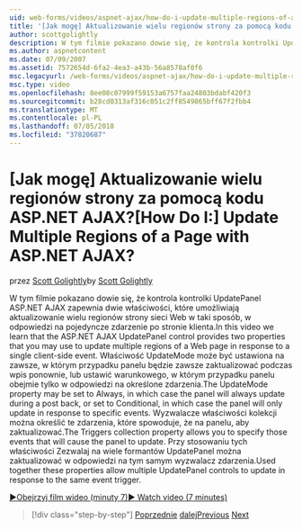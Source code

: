```yaml
---
uid: web-forms/videos/aspnet-ajax/how-do-i-update-multiple-regions-of-a-page-with-aspnet-ajax
title: '[Jak mogę] Aktualizowanie wielu regionów strony za pomocą kodu ASP.NET AJAX? | Microsoft Docs'
author: scottgolightly
description: W tym filmie pokazano dowie się, że kontrola kontrolki UpdatePanel ASP.NET AJAX zapewnia dwie właściwości, które umożliwiają aktualizowanie wielu regionów strony sieci Web w respons...
ms.author: aspnetcontent
ms.date: 07/09/2007
ms.assetid: 7572654d-6fa2-4ea3-a43b-56a8578af0f6
msc.legacyurl: /web-forms/videos/aspnet-ajax/how-do-i-update-multiple-regions-of-a-page-with-aspnet-ajax
msc.type: video
ms.openlocfilehash: 8ee08c07999f59153a6757faa24803bdabf420f3
ms.sourcegitcommit: b28cd0313af316c051c2ff8549865bff67f2fbb4
ms.translationtype: MT
ms.contentlocale: pl-PL
ms.lasthandoff: 07/05/2018
ms.locfileid: "37820687"
---
```

<a name="how-do-i-update-multiple-regions-of-a-page-with-aspnet-ajax"></a><span data-ttu-id="c164b-104">[Jak mogę] Aktualizowanie wielu regionów strony za pomocą kodu ASP.NET AJAX?</span><span class="sxs-lookup"><span data-stu-id="c164b-104">[How Do I:] Update Multiple Regions of a Page with ASP.NET AJAX?</span></span>
====================
<span data-ttu-id="c164b-105">przez [Scott Golightly](https://github.com/scottgolightly)</span><span class="sxs-lookup"><span data-stu-id="c164b-105">by [Scott Golightly](https://github.com/scottgolightly)</span></span>

<span data-ttu-id="c164b-106">W tym filmie pokazano dowie się, że kontrola kontrolki UpdatePanel ASP.NET AJAX zapewnia dwie właściwości, które umożliwiają aktualizowanie wielu regionów strony sieci Web w taki sposób, w odpowiedzi na pojedyncze zdarzenie po stronie klienta.</span><span class="sxs-lookup"><span data-stu-id="c164b-106">In this video we learn that the ASP.NET AJAX UpdatePanel control provides two properties that you may use to update multiple regions of a Web page in response to a single client-side event.</span></span> <span data-ttu-id="c164b-107">Właściwość UpdateMode może być ustawiona na zawsze, w którym przypadku panelu będzie zawsze zaktualizować podczas wpis ponownie, lub ustawić warunkowego, w którym przypadku panelu obejmie tylko w odpowiedzi na określone zdarzenia.</span><span class="sxs-lookup"><span data-stu-id="c164b-107">The UpdateMode property may be set to Always, in which case the panel will always update during a post back, or set to Conditional, in which case the panel will only update in response to specific events.</span></span> <span data-ttu-id="c164b-108">Wyzwalacze właściwości kolekcji można określić te zdarzenia, które spowoduje, że na panelu, aby zaktualizować.</span><span class="sxs-lookup"><span data-stu-id="c164b-108">The Triggers collection property allows you to specify those events that will cause the panel to update.</span></span> <span data-ttu-id="c164b-109">Przy stosowaniu tych właściwości Zezwalaj na wiele formantów UpdatePanel można zaktualizować w odpowiedzi na tym samym wyzwalacz zdarzenia.</span><span class="sxs-lookup"><span data-stu-id="c164b-109">Used together these properties allow multiple UpdatePanel controls to update in response to the same event trigger.</span></span>

[<span data-ttu-id="c164b-110">&#9654;Obejrzyj film wideo (minuty 7)</span><span class="sxs-lookup"><span data-stu-id="c164b-110">&#9654; Watch video (7 minutes)</span></span>](https://channel9.msdn.com/Blogs/ASP-NET-Site-Videos/how-do-i-update-multiple-regions-of-a-page-with-aspnet-ajax)

> [!div class="step-by-step"]
> <span data-ttu-id="c164b-111">[Poprzednie](how-do-i-implement-the-ajax-after-processing-pattern.md)
> [dalej](how-do-i-choose-between-methods-of-ajax-page-updates.md)</span><span class="sxs-lookup"><span data-stu-id="c164b-111">[Previous](how-do-i-implement-the-ajax-after-processing-pattern.md)
[Next](how-do-i-choose-between-methods-of-ajax-page-updates.md)</span></span>
